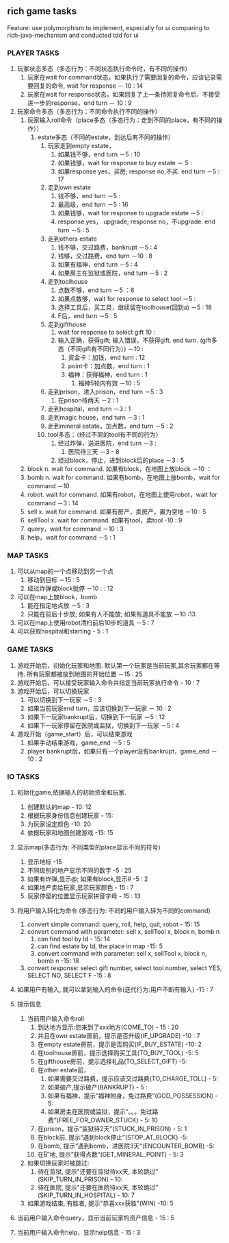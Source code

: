 ## rich game tasks
Feature: use polymorphism to implement, especially for ui comparing to rich-java-mechanism and conducted tdd for ui

### PLAYER TASKS
1. 玩家状态多态（多态行为：不同状态执行命令时，有不同的操作）
	1. 玩家在wait for command状态，如果执行了需要回复的命令，应该记录需要回复的命令, wait for response － 10 : 14
	1. 玩家在wait for response状态，如果回复了上一条待回复命令后，不接受进一步的response，end turn － 10 : 9
1. 玩家命令多态（多态行为：不同命令执行不同的操作）
	1. 玩家输入roll命令（place多态（多态行为：走到不同的place，有不同的操作））
		1. estate多态（不同的estate，到达后有不同的操作）
			1. 玩家走到empty estate，
				1. 如果钱不够，end turn －5 : 10
				1. 如果钱够，wait for response to buy estate － 5 : 
				1. 如果response yes，买房; response no,不买. end turn －5 : 17
			1. 走到own estate
				1. 钱不够，end turn －5 :
				1. 最高级，end turn －5 : 16
				1. 如果钱够，wait for response to upgrade estate －5 :
				1. response yes， upgrade; response no，不upgrade. end turn －5 : 5
			1. 走到others estate
				1. 钱不够，交过路费，bankrupt －5 : 4
				1. 钱够，交过路费，end turn －10 : 8
				1. 如果有福神，end turn －5 : 4 
				1. 如果房主在监狱或医院，end turn －5 : 2
            1. 走到toolhouse
                1. 点数不够，end turn －5 ：6
                2. 如果点数够，wait for response to select tool －5 :  
                3. 选择工具后，买工具，继续留在toolhouse(回到a) －5 : 18
                1. F后，end turn －5 :  5
            1. 走到gifthouse
                1. wait for response to select gift  10 : 
                1. 输入正确，获得gift; 输入错误，不获得gift. end turn. (gift多态（不同gift有不同行为）) －10 : 
                    1. 资金卡：加钱，end turn : 12
                    1. point卡：加点数，end turn : 1
                    1. 福神：获得福神，end turn : 1
                        1. 福神5轮内有效 －10 : 5
            1. 走到prison，进入prison，end turn －5 : 3
                1. 在prison待两天 －2 : 1
            1. 走到hospital，end turn －3 : 1
            1. 走到magic house，end turn －3 : 1  
            1. 走到mineral estate，加点数，end turn －5 : 2  
            1. tool多态：（经过不同的tool有不同的行为）
                1. 经过炸弹，送进医院，end turn －3 : 
                    1. 医院待三天 －3 - 8
                1. 经过block，停止，进到block后的place －3 : 5 
    1. block n. wait for command. 如果有block，在地图上放block －10 ：
    1. bomb n. wait for command. 如果有bomb，在地图上放bomb，wait for command －10
    1. robot. wait for command. 如果有robot，在地图上使用robot，wait for command －3 : 14
    1. sell x. wait for command. 如果有房产，卖房产，置为空地 －10 : 5
    1. sellTool x. wait for command. 如果有tool，卖tool -10 : 9
    1. query，wait for command －10 : 3
    1. help，wait for command －5 : 1 

### MAP TASKS
1. 可以从map的一个点移动到另一个点
    1. 移动到目标  －15 : 5 
    1. 经过炸弹或block就停 －10 : : 12 
1. 可以在map上放block，bomb
    1. 能在指定地点放 －5 : 3
    1. 只能在前后十步放; 如果有人不能放; 如果有道具不能放 －10 :13
1. 可以在map上使用robot清扫前后10步的道具 －5 : 7
1. 可以获取hospital和starting - 5 : 1

### GAME TASKS
1. 游戏开始后，初始化玩家和地图. 默认第一个玩家是当前玩家,其余玩家都在等待. 所有玩家都被放到地图的开始位置 －15 : 25
1. 游戏开始后，可以接受玩家输入命令并指定当前玩家执行命令 - 10 : 7
1. 游戏开始后，可以切换玩家
    1. 可以切换到下一玩家 －5 : 3
    1. 如果当前玩家end turn，应该切换到下一玩家 － 10 : 2  
    1. 如果下一玩家bankrupt后，切换到下一玩家 －5 : 12
    1. 如果下一玩家停留在医院或监狱，切换到下一玩家 －5 : 4 
1. 游戏开始（game_start）后，可以结束游戏
    1. 如果手动结束游戏，game_end －5 : 5
    1. player bankrupt后，如果只有一个player没有bankrupt，game_end －10 : 2

### IO TASKS
1. 初始化game,依据输入的初始资金和玩家.
    1. 创建默认的map - 10: 12
    1. 根据玩家身份信息创建玩家 - 15: 
    1. 为玩家设定颜色 -10: 20
    1. 依据玩家和地图创建游戏 -15: 15
2. 显示map(多态行为: 不同类型的place显示不同的符号)
    1. 显示地标 -15 
    1. 不同级别的地产显示不同的数字 -5 : 25
    1. 如果有炸弹,显示@; 如果有block,显示# -5 : 2
    1. 如果地产卖给玩家,显示玩家颜色 - 15 : 7
    1. 玩家停留的位置显示玩家拼音字母 - 15 : 13 
1. 将用户输入转化为命令 (多态行为: 不同的用户输入转为不同的command)
    1. convert simple command: query, roll, help, quit, robot - 15: 15
    1. convert command with parameter: sell x, sellTool x, block n, bomb n
        1. can find tool by Id - 15: 14
        1. can find estate by Id, the place in map -15: 5
        1. convert command with parameter: sell x, sellTool x, block n, bomb n -15: 18
    1. convert response: select gift number, select tool number, select YES, SELECT NO, SELECT F -15 : 8

1. 如果用户有输入, 就可以拿到输入的命令(迭代行为:用户不断有输入)  -15 : 7
1. 提示信息
    1. 当前用户输入命令roll
        1. 到达地方显示:您来到了xxx地方(COME_TO) - 15 : 20
        1. 并且在own estate房前，提示是否升级(IF_UPGRADE) -10 : 7
        1. 在empty estate房前，提示是否购买(IF_BUY_ESTATE) -10: 2 
        1. 在toolhouse房前，提示选择购买工具(TO_BUY_TOOL) -5: 5
        1. 在gifthouse房前，提示选择礼品(TO_SELECT_GIFT) -5:
        1. 在other estate前，
            1. 如果需要交过路费，提示应该交过路费(TO_CHARGE_TOLL) - 5:
            1. 如果破产,提示破产(BANKRUPT) - 5 : 
            1. 如果有福神，提示“福神附身，免过路费”(GOD_POSSESSION) - 5:
            1. 如果房主在医院或监狱，提示“。。。免过路费”(FREE_FOR_OWNER_STUCK) - 5: 10
        1. 在prison，提示“监狱待2天”(STUCK_IN_PRISON) - 5: 1
        1. 在block前, 提示“遇到block停止”(STOP_AT_BLOCK) -5: 
        1. 在bomb, 提示“遇到bomb，进医院3天“(ENCOUNTER_BOMB) -5:
        1. 在矿地, 提示”获得点数“(GET_MINERAL_POINT) - 5: 3
    1. 如果切换玩家时被跳过:
        1. 待在监狱, 提示"还要在监狱待xx天, 本轮跳过"(SKIP_TURN_IN_PRISON) - 10:
        1. 待在医院, 提示"还要在医院待xx天, 本轮跳过"(SKIP_TURN_IN_HOSPITAL) - 10: 7
    1. 如果游戏结束, 有胜者, 提示"恭喜xxx获胜"(WIN) -10: 5
1. 当前用户输入命令query，显示当前玩家的资产信息 - 15 : 5 
1. 当前用户输入命令help，显示help信息 - 15 : 3
    
